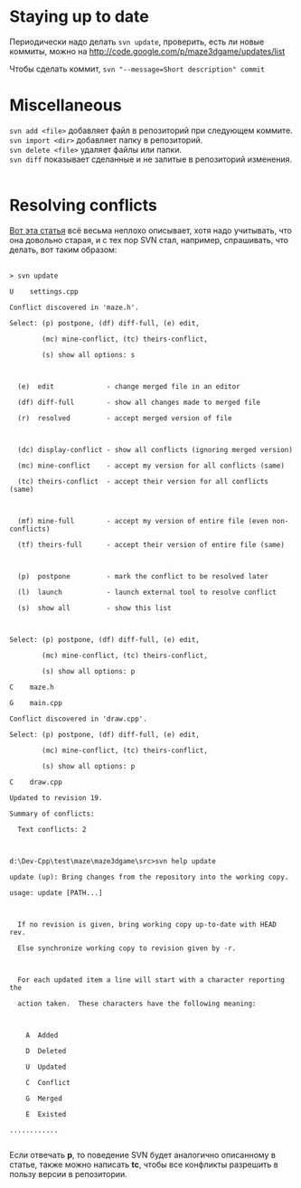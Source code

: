 # Staying up to date #

Периодически надо делать `svn update`, проверить, есть ли новые коммиты, можно на http://code.google.com/p/maze3dgame/updates/list

Чтобы сделать коммит, `svn "--message=Short description" commit`

# Miscellaneous #

`svn add <file>` добавляет файл в репозиторий при следующем коммите.<br>
<code>svn import &lt;dir&gt;</code> добавляет папку в репозиторий.<br>
<code>svn delete &lt;file&gt;</code> удаляет файлы или папки.<br>
<code>svn diff</code> показывает сделанные и не залитые в репозиторий изменения.<br>
<br>
<h1>Resolving conflicts</h1>

<a href='http://ariejan.net/2007/07/04/how-to-resolve-subversion-conflicts/'>Вот эта статья</a> всё весьма неплохо описывает, хотя надо учитывать, что она довольно старая, и с тех пор SVN стал, например, спрашивать, что делать, вот таким образом:<br>
<br>
<pre><code>&gt; svn update<br>
U    settings.cpp<br>
Conflict discovered in 'maze.h'.<br>
Select: (p) postpone, (df) diff-full, (e) edit,<br>
        (mc) mine-conflict, (tc) theirs-conflict,<br>
        (s) show all options: s<br>
<br>
  (e)  edit             - change merged file in an editor<br>
  (df) diff-full        - show all changes made to merged file<br>
  (r)  resolved         - accept merged version of file<br>
<br>
  (dc) display-conflict - show all conflicts (ignoring merged version)<br>
  (mc) mine-conflict    - accept my version for all conflicts (same)<br>
  (tc) theirs-conflict  - accept their version for all conflicts (same)<br>
<br>
  (mf) mine-full        - accept my version of entire file (even non-conflicts)<br>
  (tf) theirs-full      - accept their version of entire file (same)<br>
<br>
  (p)  postpone         - mark the conflict to be resolved later<br>
  (l)  launch           - launch external tool to resolve conflict<br>
  (s)  show all         - show this list<br>
<br>
Select: (p) postpone, (df) diff-full, (e) edit,<br>
        (mc) mine-conflict, (tc) theirs-conflict,<br>
        (s) show all options: p<br>
C    maze.h<br>
G    main.cpp<br>
Conflict discovered in 'draw.cpp'.<br>
Select: (p) postpone, (df) diff-full, (e) edit,<br>
        (mc) mine-conflict, (tc) theirs-conflict,<br>
        (s) show all options: p<br>
C    draw.cpp<br>
Updated to revision 19.<br>
Summary of conflicts:<br>
  Text conflicts: 2<br>
<br>
d:\Dev-Cpp\test\maze\maze3dgame\src&gt;svn help update<br>
update (up): Bring changes from the repository into the working copy.<br>
usage: update [PATH...]<br>
<br>
  If no revision is given, bring working copy up-to-date with HEAD rev.<br>
  Else synchronize working copy to revision given by -r.<br>
<br>
  For each updated item a line will start with a character reporting the<br>
  action taken.  These characters have the following meaning:<br>
<br>
    A  Added<br>
    D  Deleted<br>
    U  Updated<br>
    C  Conflict<br>
    G  Merged<br>
    E  Existed<br>
............<br>
</code></pre>

Если отвечать <b>p</b>, то поведение SVN будет аналогично описанному в статье, также можно написать <b>tc</b>, чтобы все конфликты разрешить в пользу версии в репозитории.